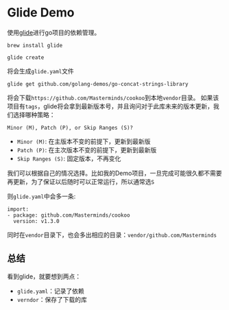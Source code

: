 Glide Demo
==========

使用[glide](https://github.com/Masterminds/glide)进行go项目的依赖管理。

```
brew install glide
```

```
glide create
```

将会生成`glide.yaml`文件

```
glide get github.com/golang-demos/go-concat-strings-library
```

将会下载`https://github.com/Masterminds/cookoo`到本地`vendor`目录。
如果该项目有`tags`，glide将会拿到最新版本号，并且询问对于此库未来的版本更新，我们选择哪种策略：

```
Minor (M), Patch (P), or Skip Ranges (S)?
```

- `Minor (M)`: 在主版本不变的前提下，更新到最新版
- `Patch (P)`: 在主次版本不变的前提下，更新到最新版
- `Skip Ranges (S)`: 固定版本，不再变化

我们可以根据自己的情况选择。比如我的Demo项目，一旦完成可能很久都不需要再更新，为了保证以后随时可以正常运行，所以通常选`S`

则`glide.yaml`中会多一条:

```
import:
- package: github.com/Masterminds/cookoo
  version: v1.3.0
```

同时在`vendor`目录下，也会多出相应的目录：`vendor/github.com/Masterminds`

总结
---

看到glide，就要想到两点：

- `glide.yaml`：记录了依赖
- `verndor`：保存了下载的库
